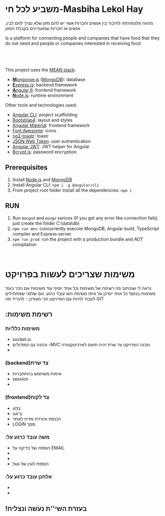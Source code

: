 # משביע לכל חי-Masbiha Lekol Hay
.מהווה פלטפורמה לחיבור בין אנשים וחברות אשר יש להם מזון שלא נצרך להם לבין אנשים או חברות שמעוניינים בקבלת המזון

Is a platform for connecting people and companies that have food that they do not need and people or companies interested in receiving food.
<br/>
<br/>
<br/>
<br/>
<br/>
This project uses the [MEAN stack](https://en.wikipedia.org/wiki/MEAN_(software_bundle)):
* [**M**ongoose.js](http://www.mongoosejs.com) ([MongoDB](https://www.mongodb.com)): database
* [**E**xpress.js](http://expressjs.com): backend framework
* [**A**ngular 6](https://angular.io): frontend framework
* [**N**ode.js](https://nodejs.org): runtime environment

Other tools and technologies used:
* [Angular CLI](https://cli.angular.io): project scaffolding
* [Bootstrap4](https://getbootstrap.com/docs/4.0/getting-started/introduction/): layout and styles
* [Angular Material](https://material.angular.io): frontend framework
* [Font Awesome](http://fontawesome.io): icons
* [ng2-toastr](https://github.com/PointInside/ng2-toastr): toastr
* [JSON Web Token](https://jwt.io): user authentication
* [Angular JWT](https://github.com/auth0/angular2-jwt/tree/v1.0): JWT helper for Angular
* [Bcrypt.js](https://github.com/dcodeIO/bcrypt.js): password encryption

## Prerequisites
1. Install [Node.js](https://nodejs.org) and [MongoDB](https://www.mongodb.com)
2. Install Angular CLI: `npm i -g @angular/cli`
3. From project root folder install all the dependencies: `npm i`

## RUN
1. Run `mongod` and `mongo` serices (If you get any error like connection faild, just create the folder C:\data\db)
2. `npm run dev`: concurrently execute MongoDB, Angular build, TypeScript compiler and Express server.
3. `npm run prod`: run the project with a production bundle and AOT compilation

<br/>

# משימות שצריכים לעשות בפרויקט
נראה לי שנכתוב פה רשימה של משימות וכל אחד יוסיף עוד משימות אם נזכר בעוד משימות 
בנוסף כל אחד יעדכן על איזה משימה הוא עובד כרגע. 
וגם שלפני שמתחילים לעבוד להיות עם הפרויקט הכי מעודכן - להוריד מה GIT
<br/>

## **:רשימת משימות**
### משימות כלליות 
* socket.io 
* וכהנה גם המודולים -MVC	מבנה הפרויקט צד שרת יהיה תואם לארכיטקטורה 
*
### (backend)צד שרת
* אימות משתמש בהתחברות
* session 
*

### (frontend)צד לקוח
* בלוג
* צ'אט
* הכנסת והורדת מדיה לאתר
* LOGIN מסך 


### :משה עובד כרגע על
* הוספה של בדיקה על EMAIL
* 
* 
*  הוספת לוגין של גוגל 

### :אלחנן עובד כרגע על
*
*

## !בעזרת השי''ת נעשה ונצליח
